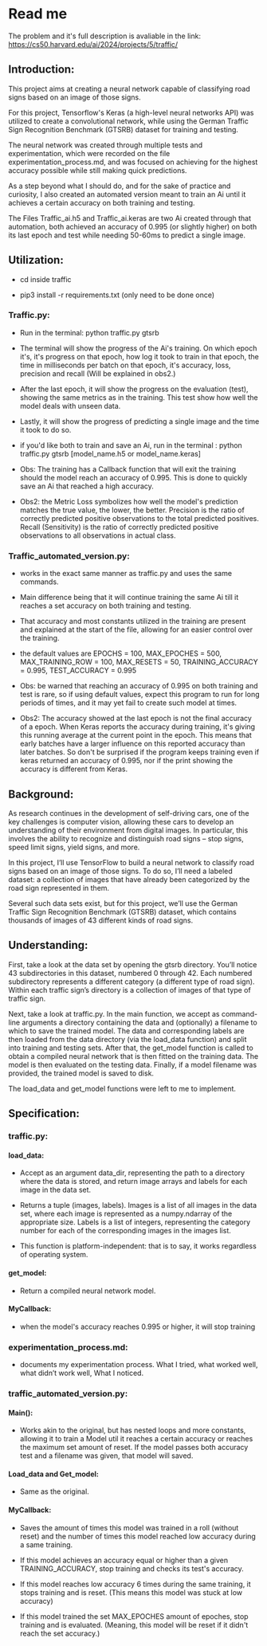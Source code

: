 # Read me

The problem and it's full description is avaliable in the link: 
https://cs50.harvard.edu/ai/2024/projects/5/traffic/

## Introduction:

This project aims at creating a neural network capable of classifying road signs based on an image of those signs.

For this project, Tensorflow's Keras (a high-level neural networks API) was utilized to create a convolutional network, while using the German Traffic Sign Recognition Benchmark (GTSRB) dataset for training and testing. 

The neural network was created through multiple tests and experimentation, which were recorded on the file experimentation_process.md, and was focused on achieving for the highest accuracy possible while still making quick predictions.

As a step beyond what I should do, and for the sake of practice and curiosity, I also created an automated version meant to train an Ai until it achieves a certain accuracy on both training and testing.

The Files Traffic_ai.h5 and Traffic_ai.keras are two Ai created through that automation, both achieved an accuracy of 0.995 (or slightly higher) on both its last epoch and test while needing 50-60ms to predict a single image.

## Utilization:

* cd inside traffic

* pip3 install -r requirements.txt (only need to be done once)

### Traffic.py:

* Run in the terminal: python traffic.py gtsrb 

* The terminal will show the progress of the Ai's training. On which epoch it's, it's progress on that epoch, how log it took to train in that epoch, the time in milliseconds per batch on that epoch, it's accuracy, loss, precision and recall (Will be explained in obs2.)

* After the last epoch, it will show the progress on the evaluation (test), showing the same metrics as in the training. This test show how well the model deals with unseen data.

* Lastly, it will show the progress of predicting a single image and the time it took to do so.

* if you'd like both to train and save an Ai, run in the terminal : python traffic.py gtsrb [model_name.h5 or model_name.keras]

* Obs: The training has a Callback function that will exit the training should the model reach an accuracy of 0.995. This is done to quickly save an Ai that reached a high accuracy. 

* Obs2: the Metric Loss symbolizes how well the model's prediction matches the true value, the lower, the better. Precision is the ratio of correctly predicted positive observations to the total predicted positives. Recall (Sensitivity) is the ratio of correctly predicted positive observations to all observations in actual class.

### Traffic_automated_version.py:

* works in the exact same manner as traffic.py and uses the same commands.

* Main difference being that it will continue training the same Ai till it reaches a set accuracy on both training and testing.

* That accuracy and most constants utilized in the training are present and explained at the start of the file, allowing for an easier control over the training.

* the default values are EPOCHS = 100, MAX_EPOCHES = 500, MAX_TRAINING_ROW = 100, MAX_RESETS = 50, TRAINING_ACCURACY = 0.995, TEST_ACCURACY = 0.995

* Obs: be warned that reaching an accuracy of 0.995 on both training and test is rare, so if using default values, expect this program to run for long periods of times, and it may yet fail to create such model at times.

* Obs2: The accuracy showed at the last epoch is not the final accuracy of a epoch. When Keras reports the accuracy during training, it's giving this running average at the current point in the epoch. This means that early batches have a larger influence on this reported accuracy than later batches. So don't be surprised if the program keeps training even if keras returned an accuracy of 0.995, nor if the print showing the accuracy is different from Keras.

## Background:

As research continues in the development of self-driving cars, one of the key challenges is computer vision, allowing these cars to develop an understanding of their environment from digital images. In particular, this involves the ability to recognize and distinguish road signs – stop signs, speed limit signs, yield signs, and more.

In this project, I’ll use TensorFlow to build a neural network to classify road signs based on an image of those signs. To do so, I’ll need a labeled dataset: a collection of images that have already been categorized by the road sign represented in them.

Several such data sets exist, but for this project, we’ll use the German Traffic Sign Recognition Benchmark (GTSRB) dataset, which contains thousands of images of 43 different kinds of road signs.

## Understanding:

First, take a look at the data set by opening the gtsrb directory. You’ll notice 43 subdirectories in this dataset, numbered 0 through 42. Each numbered subdirectory represents a different category (a different type of road sign). Within each traffic sign’s directory is a collection of images of that type of traffic sign.

Next, take a look at traffic.py. In the main function, we accept as command-line arguments a directory containing the data and (optionally) a filename to which to save the trained model. The data and corresponding labels are then loaded from the data directory (via the load_data function) and split into training and testing sets. After that, the get_model function is called to obtain a compiled neural network that is then fitted on the training data. The model is then evaluated on the testing data. Finally, if a model filename was provided, the trained model is saved to disk.

The load_data and get_model functions were left to me to implement.

## Specification:

### traffic.py:

#### load_data:

* Accept as an argument data_dir, representing the path to a directory where the data is stored, and return image arrays and labels for each image in the data set.

* Returns a tuple (images, labels). Images is a list of all images in the data set, where each image is represented as a numpy.ndarray of the appropriate size. Labels is a list of integers, representing the category number for each of the corresponding images in the images list.
* This function is platform-independent: that is to say, it works regardless of operating system.

#### get_model:

* Return a compiled neural network model.

#### MyCallback:

* when the model's accuracy reaches 0.995 or higher, it will stop training

### experimentation_process.md:

* documents my experimentation process. What I tried, what worked well, what didn’t work well, What I noticed.

### traffic_automated_version.py:

#### Main():

* Works akin to the original, but has nested loops and more constants, allowing it to train a Model util it reaches a certain accuracy or reaches the maximum set amount of reset. If the model passes both accuracy test and a filename was given, that model will saved.

#### Load_data and Get_model:

* Same as the original. 

#### MyCallback:

* Saves the amount of times this model was trained in a roll (without reset) and the number of times this model reached low accuracy during a same training.

* If this model achieves an accuracy equal or higher than a given TRAINING_ACCURACY, stop training and checks its test's accuracy.

* If this model reaches low accuracy 6 times during the same training, it stops training and is reset. (This means this model was stuck at low accuracy)

* If this model trained the set MAX_EPOCHES amount of epoches, stop training and is evaluated. (Meaning, this model will be reset if it didn't reach the set accuracy.)